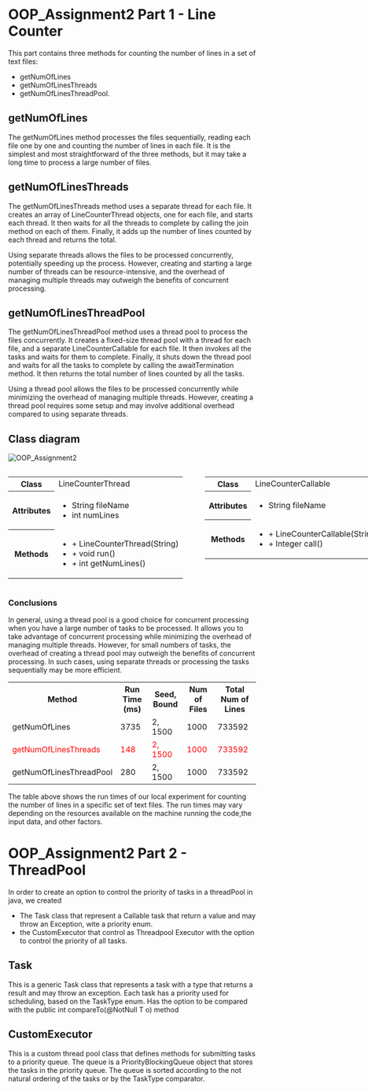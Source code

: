 # OOP_Assignment2 Part 1 - Line Counter
This part contains three methods for counting the number of lines in a set of text files: 
- getNumOfLines 
- getNumOfLinesThreads
- getNumOfLinesThreadPool.

## getNumOfLines
The getNumOfLines method processes the files sequentially, reading each file one by one and counting the number of lines in each file. It is the simplest and most straightforward of the three methods, but it may take a long time to process a large number of files.

## getNumOfLinesThreads
The getNumOfLinesThreads method uses a separate thread for each file. It creates an array of LineCounterThread objects, one for each file, and starts each thread. It then waits for all the threads to complete by calling the join method on each of them. 
Finally, it adds up the number of lines counted by each thread and returns the total.

Using separate threads allows the files to be processed concurrently, potentially speeding up the process. However, creating and starting a large number of threads can be resource-intensive, and the overhead of managing multiple threads may outweigh the benefits of concurrent processing.

## getNumOfLinesThreadPool
The getNumOfLinesThreadPool method uses a thread pool to process the files concurrently. It creates a fixed-size thread pool with a thread for each file, and a separate LineCounterCallable for each file. It then invokes all the tasks and waits for them to complete. 
Finally, it shuts down the thread pool and waits for all the tasks to complete by calling the awaitTermination method. It then returns the total number of lines counted by all the tasks.

Using a thread pool allows the files to be processed concurrently while minimizing the overhead of managing multiple threads. However, creating a thread pool requires some setup and may involve additional overhead compared to using separate threads.
## Class diagram
![OOP_Assignment2](https://user-images.githubusercontent.com/107894139/211216831-3562525f-10c8-4e2f-958f-e77c5df05a60.png)

<div style="display: flex; flex-wrap: wrap; width: 1300px">
  <table style="width: 400px">
    <tr>
      <th>Class</th>
      <td>LineCounterThread</td>
    </tr>
    <tr>
      <th>Attributes</th>
      <td>
        <ul>
          <li>String fileName</li>
          <li>int numLines</li>
        </ul>
      </td>
    </tr>
    <tr>
      <th>Methods</th>
      <td>
        <ul>
          <li>+ LineCounterThread(String)</li>
          <li>+ void run()</li>
          <li>+ int getNumLines()</li>
        </ul>
      </td>
    </tr>
  </table>

  <table style="width: 400px">
    <tr>
      <th>Class</th>
      <td>LineCounterCallable</td>
    </tr>
    <tr>
      <th>Attributes</th>
      <td>
        <ul>
          <li>String fileName</li>
        </ul>
      </td>
    </tr>
    <tr>
      <th>Methods</th>
      <td>
        <ul>
          <li>+ LineCounterCallable(String)</li>
          <li>+ Integer call()</li>
        </ul>
      </td>
    </tr>
  </table>

<table style="width: 400px">
  <tr>
    <th>Class</th>
    <td>LineCounter</td>
  </tr>
  <tr>
    <th>Attributes</th>
    <td></td>
  </tr>
  <tr>
    <th>Methods</th>
    <td>
      <ul>
        <li>static int getNumOfLines(String[])</li>
        <li>static int getNumOfLinesThreads(String[])</li>
        <li>static int getNumOfLinesThreadPool(String[])</li>
      </ul>
    </td>
  </tr>
</table>

</div>






### Conclusions
In general, using a thread pool is a good choice for concurrent processing when you have a large number of tasks to be processed. It allows you to take advantage of concurrent processing while minimizing the overhead of managing multiple threads. However, for small numbers of tasks, the overhead of creating a thread pool may outweigh the benefits of concurrent processing. In such cases, using separate threads or processing the tasks sequentially may be more efficient.


<table>
  <tr>
    <th>Method</th>
    <th>Run Time (ms)</th>
    <th>Seed, Bound</th>
    <th>Num of Files</th>
    <th>Total Num of Lines</th>
  </tr>
  <tr>
    <td>getNumOfLines</td>
    <td>3735</td>
    <td>2, 1500</td>
    <td>1000</td>
    <td>733592</td>
  </tr>
  <tr style="color:#ff0000">
    <td>getNumOfLinesThreads</td>
    <td>148</td>
    <td>2, 1500</td>
    <td>1000</td>
    <td>733592</td>
  </tr>
  <tr>
    <td>getNumOfLinesThreadPool</td>
    <td>280</td>
    <td>2, 1500</td>
    <td>1000</td>
    <td>733592</td>
  </tr>
</table>

The table above shows the run times of our local experiment for counting the number of lines in a specific set of text files.
The run times may vary depending on the resources available on the machine running the code,the input data, and other factors.

# OOP_Assignment2 Part 2 - ThreadPool
In order to create an option to control the priority of tasks in a threadPool in java, we created 
* The Task class that represent a Callable task that return a value and may throw an Exception, wite a priority enum.
* the CustomExecutor that control as Threadpool Executor with the option to control the priority of all tasks.
## Task
This is a generic Task class that represents a task with a type that returns a result and may throw an exception. Each task has a priority used for scheduling, based on the TaskType enum. Has the option to be compared with the public int compareTo(@NotNull T o) method
## CustomExecutor
This is a custom thread pool class that defines methods for submitting tasks to a priority queue.
The queue is a PriorityBlockingQueue object that stores the tasks in the priority queue. The queue is sorted according to the not natural ordering of the tasks or by the TaskType comparator.
